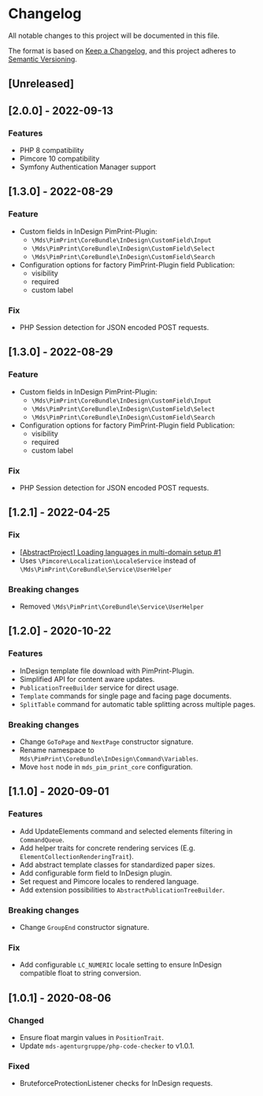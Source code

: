 # Changelog
All notable changes to this project will be documented in this file.

The format is based on [Keep a Changelog](https://keepachangelog.com/en/1.0.0/),
and this project adheres to [Semantic Versioning](https://semver.org/spec/v2.0.0.html).

## [Unreleased]

## [2.0.0] - 2022-09-13
### Features
- PHP 8 compatibility
- Pimcore 10 compatibility
- Symfony Authentication Manager support

## [1.3.0] - 2022-08-29
### Feature
- Custom fields in InDesign PimPrint-Plugin:
  - `\Mds\PimPrint\CoreBundle\InDesign\CustomField\Input`
  - `\Mds\PimPrint\CoreBundle\InDesign\CustomField\Select`
  - `\Mds\PimPrint\CoreBundle\InDesign\CustomField\Search`
- Configuration options for factory PimPrint-Plugin field Publication:
  - visibility
  - required
  - custom label

### Fix
- PHP Session detection for JSON encoded POST requests.

## [1.3.0] - 2022-08-29
### Feature
- Custom fields in InDesign PimPrint-Plugin:
  - `\Mds\PimPrint\CoreBundle\InDesign\CustomField\Input`
  - `\Mds\PimPrint\CoreBundle\InDesign\CustomField\Select`
  - `\Mds\PimPrint\CoreBundle\InDesign\CustomField\Search`
- Configuration options for factory PimPrint-Plugin field Publication:
  - visibility
  - required
  - custom label

### Fix
- PHP Session detection for JSON encoded POST requests.

## [1.2.1] - 2022-04-25
### Fix
-  [[AbstractProject] Loading languages in multi-domain setup #1](https://github.com/mds-agenturgruppe/pimprint-core-bundle/pull/1)
  - Uses `\Pimcore\Localization\LocaleService` instead of `\Mds\PimPrint\CoreBundle\Service\UserHelper`

### Breaking changes
- Removed `\Mds\PimPrint\CoreBundle\Service\UserHelper`

## [1.2.0] - 2020-10-22
### Features
- InDesign template file download with PimPrint-Plugin.
- Simplified API for content aware updates.
- `PublicationTreeBuilder` service for direct usage.
- `Template` commands for single page and facing page documents.
- `SplitTable` command for automatic table splitting across multiple pages.

### Breaking changes
- Change `GoToPage` and `NextPage` constructor signature.
- Rename namespace to `Mds\PimPrint\CoreBundle\InDesign\Command\Variables`.
- Move `host` node in `mds_pim_print_core` configuration. 

## [1.1.0] - 2020-09-01
### Features
- Add UpdateElements command and selected elements filtering in `CommandQueue`.
- Add helper traits for concrete rendering services (E.g. `ElementCollectionRenderingTrait`).
- Add abstract template classes for standardized paper sizes.
- Add configurable form field to InDesign plugin.
- Set request and Pimcore locales to rendered language.
- Add extension possibilities to `AbstractPublicationTreeBuilder`.

### Breaking changes
- Change `GroupEnd` constructor signature.

### Fix
- Add configurable `LC_NUMERIC` locale setting to ensure InDesign compatible float to string conversion.

## [1.0.1] - 2020-08-06
### Changed
- Ensure float margin values in `PositionTrait`. 
- Update `mds-agenturgruppe/php-code-checker` to v1.0.1.

### Fixed
- BruteforceProtectionListener checks for InDesign requests.
 

